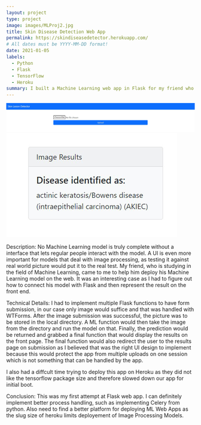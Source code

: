 ```yaml
---
layout: project
type: project
image: images/MLProj2.jpg
title: Skin Disease Detection Web App
permalink: https://skindiseasedetector.herokuapp.com/
# All dates must be YYYY-MM-DD format!
date: 2021-01-05
labels:
  - Python
  - Flask
  - TensorFlow
  - Heroku
summary: I built a Machine Learning web app in Flask for my friend who wanted to deploy their Machine Learning model online.
---
```


<div>
  <img src="../images/MLProj1.png">
  <img src="../images/MLProj2.png">
</div>


Description:
No Machine Learning model is truly complete without a interface that lets regular people interact with the model.
A UI is even more important for models that deal with image processing, as testing it against real world picture would put it to the real test.
My friend, who is studying in the field of Machine Learning, came to me to help him deploy his Machine Learning model on the web. 
It was an interesting case as I had to figure out how to connect his model with Flask and then represent the result on the front end.

Technical Details:
I had to implement multiple Flask functions to have form submission, in our case only image would suffice and that was handled with WTForms. 
After the image submission was successful, the picture was to be stored in the local directory. A ML function would then take the image from the directory
and run the model on that. Finally, the prediction would be returned and grabbed a final function that would display the results on the front page. 
The final function would also redirect the user to the results page on submission as I believed that was the right UI design to implement because this 
would protect the app from multiple uploads on one session which is not something that can be handled by the app. 

I also had a diffcult time trying to deploy this app on Heroku as they did not like the tensorflow package size and therefore slowed 
down our app for initial boot.

Conclusion: 
This was my first attempt at Flask web app. I can definitely implement better process handling, such as implementing Celery from python. 
Also need to find a better platform for deploying ML Web Apps as the slug size of heroku limits deployement of Image Processing Models.
